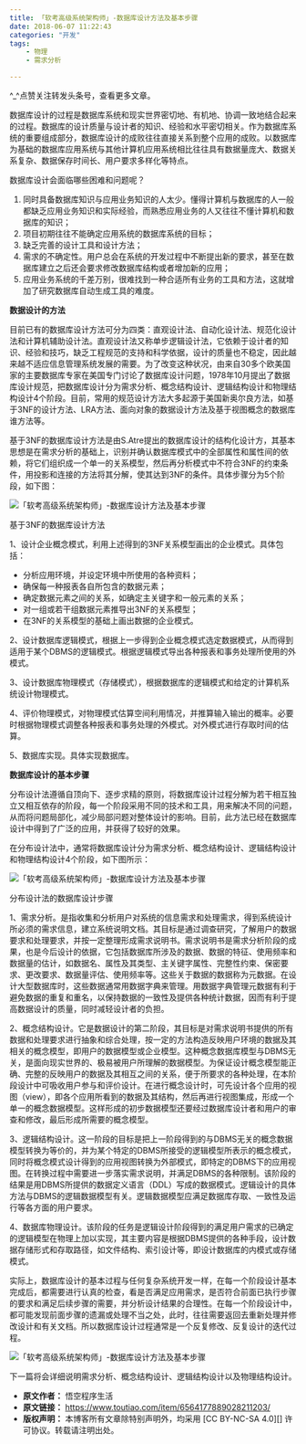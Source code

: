```yaml
---
title: 「软考高级系统架构师」-数据库设计方法及基本步骤
date: 2018-06-07 11:22:43
categories: "开发"
tags:
	- 物理
	- 需求分析

---
```


^\_^点赞关注转发头条号，查看更多文章。

数据库设计的过程是数据库系统和现实世界密切地、有机地、协调一致地结合起来的过程。数据库的设计质量与设计者的知识、经验和水平密切相关。作为数据库系统的重要组成部分，数据库设计的成败往往直接关系到整个应用的成败。以数据库为基础的数据库应用系统与其他计算机应用系统相比往往具有数据量庞大、数据关系复杂、数据保存时间长、用户要求多样化等特点。

数据库设计会面临哪些困难和问题呢？

1.  同时具备数据库知识与应用业务知识的人太少。懂得计算机与数据库的人一般都缺乏应用业务知识和实际经验，而熟悉应用业务的人又往往不懂计算机和数据库的知识；
2.  项目初期往往不能确定应用系统的数据库系统的目标；
3.  缺乏完善的设计工具和设计方法；
4.  需求的不确定性。用户总会在系统的开发过程中不断提出新的要求，甚至在数据库建立之后还会要求修改数据库结构或者增加新的应用；
5.  应用业务系统的千差万别，很难找到一种合适所有业务的工具和方法，这就增加了研究数据库自动生成工具的难度。

**数据设计的方法**

目前已有的数据库设计方法可分为四类：直观设计法、自动化设计法、规范化设计法和计算机辅助设计法。直观设计法又称单步逻辑设计法，它依赖于设计者的知识、经验和技巧，缺乏工程规范的支持和科学依据，设计的质量也不稳定，因此越来越不适应信息管理系统发展的需要。为了改变这种状况，由来自30多个欧美国家的主要数据库专家在美国专门讨论了数据库设计问题，1978年10月提出了数据库设计规范，把数据库设计分为需求分析、概念结构设计、逻辑结构设计和物理结构设计4个阶段。目前，常用的规范设计方法大多起源于美国新奥尔良方法，如基于3NF的设计方法、LRA方法、面向对象的数据设计方法及基于视图概念的数据库谁方法等。

基于3NF的数据库设计方法是由S.Atre提出的数据库设计的结构化设计方，其基本思想是在需求分析的基础上，识别并确认数据库模式中的全部属性和属性间的依赖，将它们组织成一个单一的关系模型，然后再分析模式中不符合3NF的约束条件，用投影和连接的方法将其分解，使其达到3NF的条件。具体步骤分为5个阶段，如下图：

![「软考高级系统架构师」-数据库设计方法及基本步骤][-]

基于3NF的数据库设计方法

1、设计企业概念模式，利用上述得到的3NF关系模型画出的企业模式。具体包括：

 *  分析应用环境，并设定环境中所使用的各种资料；
 *  确保每一种报表各自所包含的数据元素；
 *  确定数据元素之间的关系，如确定主关键字和一般元素的关系；
 *  对一组或若干组数据元素推导出3NF的关系模型；
 *  在3NF的关系模型的基础上画出数据的企业模式。

2、设计数据库逻辑模式，根据上一步得到企业概念模式选定数据模式，从而得到适用于某个DBMS的逻辑模式。根据逻辑模式导出各种报表和事务处理所使用的外模式。

3、设计数据库物理模式（存储模式），根据数据库的逻辑模式和给定的计算机系统设计物理模式。

4、评价物理模式，对物理模式估算空间利用情况，并推算输入输出的概率。必要时根据物理模式调整各种报表和事务处理的外模式。对外模式进行存取时间的估算。

5、数据库实现。具体实现数据库。

**数据库设计的基本步骤**

分布设计法遵循自顶向下、逐步求精的原则，将数据库设计过程分解为若干相互独立又相互依存的阶段，每一个阶段采用不同的技术和工具，用来解决不同的问题，从而将问题局部化，减少局部问题对整体设计的影响。目前，此方法已经在数据库设计中得到了广泛的应用，并获得了较好的效果。

在分布设计法中，通常将数据库设计分为需求分析、概念结构设计、逻辑结构设计和物理结构设计4个阶段，如下图所示：

![「软考高级系统架构师」-数据库设计方法及基本步骤][- 1]

分布设计法的数据库设计步骤

1、需求分析。是指收集和分析用户对系统的信息需求和处理需求，得到系统设计所必须的需求信息，建立系统说明文档。其目标是通过调查研究，了解用户的数据要求和处理要求，并按一定整理形成需求说明书。需求说明书是需求分析阶段的成果，也是今后设计的依据，它包括数据库所涉及的数据、数据的特征、使用频率和数据量的估计，如数据名、属性及其类型、主关键字属性、完整性约束、保密要求、更改要求、数据量评估、使用频率等。这些关于数据的数据称为元数据。在设计大型数据库时，这些数据通常用数据字典来管理。用数据字典管理元数据有利于避免数据的重复和重名，以保持数据的一致性及提供各种统计数据，因而有利于提高数据设计的质量，同时减轻设计者的负担。

2、概念结构设计。它是数据设计的第二阶段，其目标是对需求说明书提供的所有数据和处理要求进行抽象和综合处理，按一定的方法构造反映用户环境的数据及其相关的概念模型，即用户的数据模型或企业模型。这种概念数据库模型与DBMS无关，是面向现实世界的、极易被用户所理解的数据模型。为保证设计概念模型能正确、完整的反映用户的数据及其相互之间的关系，便于所要求的各种处理，在本阶段设计中可吸收用户参与和评价设计。在进行概念设计时，可先设计各个应用的视图（view），即各个应用所看到的数据及其结构，然后再进行视图集成，形成一个单一的概念数据模型。这样形成的初步数据模型还要经过数据库设计者和用户的审查和修改，最后形成所需要的概念模型。

3、逻辑结构设计。这一阶段的目标是把上一阶段得到的与DBMS无关的概念数据模型转换为等价的，并为某个特定的DBMS所接受的逻辑模型所表示的概念模式，同时将概念模式设计得到的应用视图转换为外部模式，即特定的DBMS下的应用视图。在转换过程中需要进一步落实需求说明，并满足DBMS的各种限制。该阶段的结果是用DBMS所提供的数据定义语言（DDL）写成的数据模式。逻辑设计的具体方法与DBMS的逻辑数据模型有关。逻辑数据模型应满足数据库存取、一致性及运行等各方面的用户要求。

4、数据库物理设计。该阶段的任务是逻辑设计阶段得到的满足用户需求的已确定的逻辑模型在物理上加以实现，其主要内容是根据DBMS提供的各种手段，设计数据存储形式和存取路径，如文件结构、索引设计等，即设计数据库的内模式或存储模式。

实际上，数据库设计的基本过程与任何复杂系统开发一样，在每一个阶段设计基本完成后，都需要进行认真的检查，看是否满足应用需求，是否符合前面已执行步骤的要求和满足后续步骤的需要，并分析设计结果的合理性。在每一个阶段设计中，都可能发现前面步骤的遗漏或处理不当之处，此时，往往需要返回去重新处理并修改设计和有关文档。所以数据库设计过程通常是一个反复修改、反复设计的迭代过程。

![「软考高级系统架构师」-数据库设计方法及基本步骤][- 2]

下一篇将会详细说明需求分析、概念结构设计、逻辑结构设计以及物理结构设计。


[-]: /pro/os/crawler/JRIQ-EZBI-EQAA.jpg
[- 1]: /pro/os/crawler/RFUN-VURU-MZJI.jpg
[- 2]: /pro/os/crawler/AVN7-FYJJ-YQFE.gif
 *  **原文作者：** 悟空程序生活
 *  **原文链接：** https://www.toutiao.com/item/6564177889028211203/
 *  **版权声明：** 本博客所有文章除特别声明外，均采用 [CC BY-NC-SA 4.0][] 许可协议。转载请注明出处。